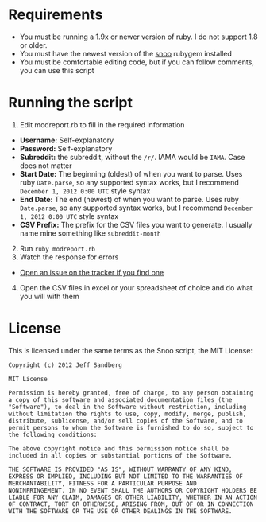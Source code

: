 # Requirements
+ You must be running a 1.9x or newer version of ruby. I do not support 1.8 or older.
+ You must have the newest version of the [snoo](https://rubygems.org/gems/snoo) rubygem installed
+ You must be comfortable editing code, but if you can follow comments, you can use this script

# Running the script
1. Edit modreport.rb to fill in the required information
  + **Username:** Self-explanatory
  + **Password:** Self-explanatory
  + **Subreddit:** the subreddit, without the `/r/`. IAMA would be `IAMA`. Case does not matter
  + **Start Date:** The beginning (oldest) of when you want to parse. Uses ruby `Date.parse`, so any supported syntax works, but I recommend `December 1, 2012 0:00 UTC` style syntax
  + **End Date:** The end (newest) of when you want to parse. Uses ruby `Date.parse`, so any supported syntax works, but I recommend `December 1, 2012 0:00 UTC` style syntax
  + **CSV Prefix:** The prefix for the CSV files you want to generate. I usually name mine something like `subreddit-month`
2. Run `ruby modreport.rb`
3. Watch the response for errors
  + [Open an issue on the tracker if you find one](https://github.com/paradox460/snoo/issues)
4. Open the CSV files in excel or your spreadsheet of choice and do what you will with them

# License
This is licensed under the same terms as the Snoo script, the MIT License:

```
Copyright (c) 2012 Jeff Sandberg

MIT License

Permission is hereby granted, free of charge, to any person obtaining
a copy of this software and associated documentation files (the
"Software"), to deal in the Software without restriction, including
without limitation the rights to use, copy, modify, merge, publish,
distribute, sublicense, and/or sell copies of the Software, and to
permit persons to whom the Software is furnished to do so, subject to
the following conditions:

The above copyright notice and this permission notice shall be
included in all copies or substantial portions of the Software.

THE SOFTWARE IS PROVIDED "AS IS", WITHOUT WARRANTY OF ANY KIND,
EXPRESS OR IMPLIED, INCLUDING BUT NOT LIMITED TO THE WARRANTIES OF
MERCHANTABILITY, FITNESS FOR A PARTICULAR PURPOSE AND
NONINFRINGEMENT. IN NO EVENT SHALL THE AUTHORS OR COPYRIGHT HOLDERS BE
LIABLE FOR ANY CLAIM, DAMAGES OR OTHER LIABILITY, WHETHER IN AN ACTION
OF CONTRACT, TORT OR OTHERWISE, ARISING FROM, OUT OF OR IN CONNECTION
WITH THE SOFTWARE OR THE USE OR OTHER DEALINGS IN THE SOFTWARE.
```
